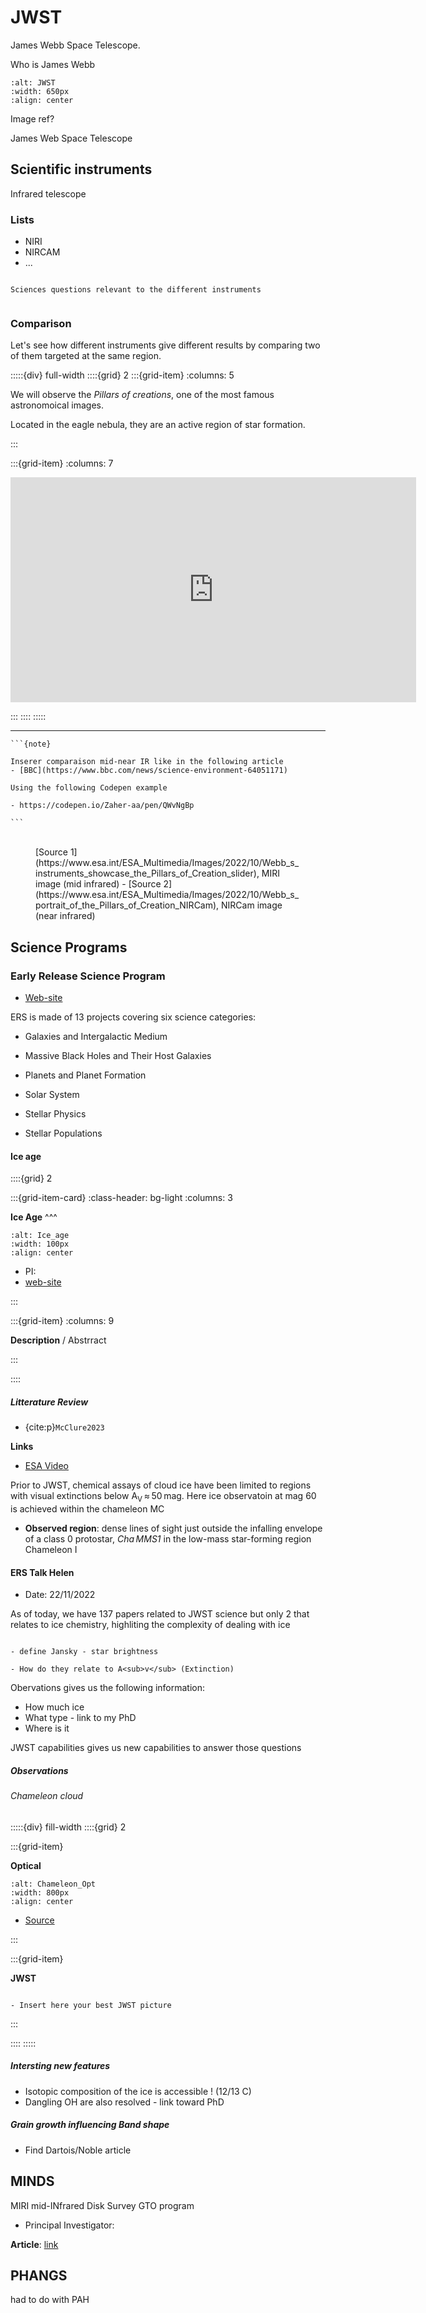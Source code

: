 # JWST

James Webb Space Telescope. 

Who is James Webb



```{image} Docs/Webb_2_0.png
:alt: JWST
:width: 650px
:align: center
```

Image ref?


James Web Space Telescope


## Scientific instruments

Infrared telescope

### Lists

- NIRI
- NIRCAM
- ...

```{note}

Sciences questions relevant to the different instruments


```


### Comparison

Let's see how different instruments give different results by comparing two of them targeted at the same region.


:::::{div} full-width
::::{grid} 2
:::{grid-item}
:columns: 5

We will observe the *Pillars of creations*, one of the most famous astronomoical images. 

Located in the eagle nebula, they are an active region of star formation.

:::

:::{grid-item}
:columns: 7


<iframe width="649" height="360" src="https://www.youtube.com/embed/XX8iCGZ66iQ?rel=0" frameborder="0" allow="encrypted-media" allowfullscreen></iframe>

:::
::::
:::::


***


````{margin}
```{note}

Inserer comparaison mid-near IR like in the following article
- [BBC](https://www.bbc.com/news/science-environment-64051171)

Using the following Codepen example

- https://codepen.io/Zaher-aa/pen/QWvNgBp

```
````



<figure id="transition-img">
<div class="images-JWST">
<img src="../../../_static/Images/Webb_Pillars_of_Creation1.jpg" alt="" class="one">
<img src="../../../_static/Images/Webb_Pillars_of_Creation2.jpg" alt="" class="two">
</div>
<figcaption>[Source 1](https://www.esa.int/ESA_Multimedia/Images/2022/10/Webb_s_instruments_showcase_the_Pillars_of_Creation_slider), MIRI image (mid infrared) - [Source 2](https://www.esa.int/ESA_Multimedia/Images/2022/10/Webb_s_portrait_of_the_Pillars_of_Creation_NIRCam), NIRCam image (near infrared)</figcaption>
</figure>



## Science Programs

### Early Release Science Program

- [Web-site](https://www.stsci.edu/jwst/science-execution/approved-ers-programs)

ERS is made of 13 projects covering six science categories:

- Galaxies and Intergalactic Medium

- Massive Black Holes and Their Host Galaxies

- Planets and Planet Formation

- Solar System

- Stellar Physics

- Stellar Populations

#### Ice age

::::{grid} 2

:::{grid-item-card}
:class-header: bg-light
:columns: 3

**Ice Age**
^^^

```{image} Docs/Ice_age_Logo.png
:alt: Ice_age
:width: 100px
:align: center
```

- PI:
- [web-site](http://jwst-iceage.org/)

:::

:::{grid-item}
:columns: 9

**Description** / Abstrract

:::

::::


##### Litterature Review

- {cite:p}`McClure2023`

**Links**

- [ESA Video](https://www.esa.int/Science_Exploration/Space_Science/Webb/Webb_unveils_dark_side_of_pre-stellar_ice_chemistry)

Prior to JWST, chemical assays of cloud ice have been limited to regions with visual extinctions below A<sub>V</sub> ≈ 50 mag. Here ice observatoin at mag 60 is achieved within the chameleon MC

- **Observed region**:  dense lines of sight just outside the infalling envelope of a class 0 protostar, *Cha MMS1* in the low-mass star-forming region Chameleon I 

#### ERS Talk Helen 

- Date: 22/11/2022

As of today, we have 137 papers related to JWST science but only 2 that relates to ice chemistry, highliting the complexity of dealing with ice

```{note}

- define Jansky - star brightness

- How do they relate to A<sub>v</sub> (Extinction)

```

Obervations gives us the following information:
- How much ice
- What type - link to my PhD
- Where is it

JWST capabilities gives us new capabilities to answer those questions

##### Observations

###### Chameleon cloud


:::::{div} fill-width
::::{grid} 2

:::{grid-item}

**Optical**

```{image} Docs/chameleontis_kuznetsov1024.jpg
:alt: Chameleon_Opt
:width: 800px
:align: center
```

- [Source](https://apod.nasa.gov/apod/ap090715.html)

:::

:::{grid-item}

**JWST**

```{admonition} Zak

- Insert here your best JWST picture

```

:::

::::
:::::

##### Intersting new features

- Isotopic composition of the ice is accessible ! (12/13 C)
- Dangling OH are also resolved - link toward PhD


##### Grain growth influencing Band shape

- Find Dartois/Noble article

##  MINDS

MIRI mid-INfrared Disk Survey GTO program

- Principal Investigator:

**Article**: [link](https://arxiv.org/abs/2212.08047)

## PHANGS

had to do with PAH